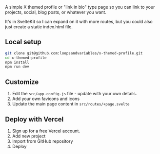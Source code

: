 A simple X themed profile or "link in bio" type page so you can link to your projects, social, blog posts, or whatever you want.

It's in SvelteKit so I can expand on it with more routes, but you could also just create a static index.html file.

## Local setup

```bash
git clone git@github.com:loopsandvariables/x-themed-profile.git
cd x-themed-profile
npm install
npm run dev
```

## Customize
1. Edit the `src/app.config.js` file - update with your own details.
2. Add your own favicons and icons
3. Update the main page content in `src/routes/+page.svelte`

## Deploy with Vercel
1. Sign up for a free Vercel account.
2. Add new project
3. Import from GitHub repository
4. Deploy
